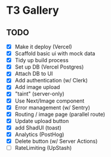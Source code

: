 # T3 Gallery

## TODO

- [x] Make it deploy (Vercel)
- [x] Scaffold basic ui with mock data
- [x] Tidy up build process
- [x] Set up DB (Vercel Postgres)
- [x] Attach DB to UI
- [x] Add authentication (w/ Clerk)
- [x] Add image upload
- [x] "taint" (server-only)
- [x] Use Next/Image component
- [x] Error management (w/ Sentry)
- [x] Routing / image page (parallel route)
- [x] Update upload button
- [x] add ShadUI (toast)
- [x] Analytics (PostHog)
- [x] Delete button (w/ Server Actions)
- [ ] RateLimiting (UpStash)

